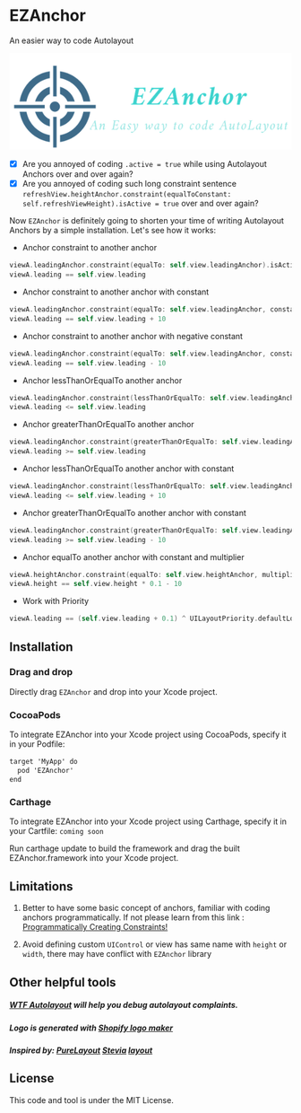 # EZAnchor
An easier way to code Autolayout

![Image of EZAnchor](https://raw.githubusercontent.com/alexliubj/EZAnchor/master/Logo.png)

- [x] Are you annoyed of coding `.active = true` while using Autolayout Anchors over and over again?
- [x] Are you annoyed of coding such long constraint sentence `refreshView.heightAnchor.constraint(equalToConstant: self.refreshViewHeight).isActive = true` over and over again?

Now `EZAnchor` is definitely going to shorten your time of writing Autolayout Anchors by a simple installation.
Let's see how it works:

* Anchor constraint to another anchor
```swift
viewA.leadingAnchor.constraint(equalTo: self.view.leadingAnchor).isActive = true
viewA.leading == self.view.leading
```
        
* Anchor constraint to another anchor with constant
```swift
viewA.leadingAnchor.constraint(equalTo: self.view.leadingAnchor, constant: 10).isActive = true
viewA.leading == self.view.leading + 10
```
        
* Anchor constraint to another anchor with negative constant
```swift
viewA.leadingAnchor.constraint(equalTo: self.view.leadingAnchor, constant: -10).isActive = true
viewA.leading == self.view.leading - 10
```
        
* Anchor lessThanOrEqualTo another anchor
```swift
viewA.leadingAnchor.constraint(lessThanOrEqualTo: self.view.leadingAnchor).isActive = true
viewA.leading <= self.view.leading
```
        
* Anchor greaterThanOrEqualTo another anchor
```swift
viewA.leadingAnchor.constraint(greaterThanOrEqualTo: self.view.leadingAnchor).isActive = true
viewA.leading >= self.view.leading
```
        
* Anchor lessThanOrEqualTo another anchor with constant
```swift
viewA.leadingAnchor.constraint(lessThanOrEqualTo: self.view.leadingAnchor, constant: 10).isActive = true
viewA.leading <= self.view.leading + 10
```
        
* Anchor greaterThanOrEqualTo another anchor with constant
```swift
viewA.leadingAnchor.constraint(greaterThanOrEqualTo: self.view.leadingAnchor, constant: 10).isActive = true
viewA.leading >= self.view.leading - 10
```
        
* Anchor equalTo another anchor with constant and multiplier
```swift
viewA.heightAnchor.constraint(equalTo: self.view.heightAnchor, multiplier: 0.1, constant: -10).isActive = true
viewA.height == self.view.height * 0.1 - 10
```

* Work with Priority
```swift
viewA.leading == (self.view.leading + 0.1) ^ UILayoutPriority.defaultLow
```

## Installation

### Drag and drop
Directly drag `EZAnchor` and drop into your Xcode project.

### CocoaPods
To integrate EZAnchor into your Xcode project using CocoaPods, specify it in your Podfile:
```
target 'MyApp' do
  pod 'EZAnchor'
end
```

### Carthage
To integrate EZAnchor into your Xcode project using Carthage, specify it in your Cartfile:
`coming soon`

Run carthage update to build the framework and drag the built EZAnchor.framework into your Xcode project.

## Limitations

1. Better to have some basic concept of anchors, familiar with coding anchors programmatically. If not please learn from this link : [Programmatically Creating Constraints!](https://developer.apple.com/library/archive/documentation/UserExperience/Conceptual/AutolayoutPG/ProgrammaticallyCreatingConstraints.html)

2. Avoid defining custom `UIControl` or view has same name with `height` or `width`, there may have conflict with `EZAnchor` library

## Other helpful tools
##### [WTF Autolayout](https://www.wtfautolayout.com) will help you debug autolayout complaints.
##### Logo is generated with [Shopify logo maker](https://hatchful.shopify.com/)
##### Inspired by: [PureLayout](https://github.com/PureLayout/PureLayout) [Stevia](https://github.com/freshOS/Stevia) [layout](https://github.com/nicklockwood/layout) 

## License

This code and tool is under the MIT License. 
